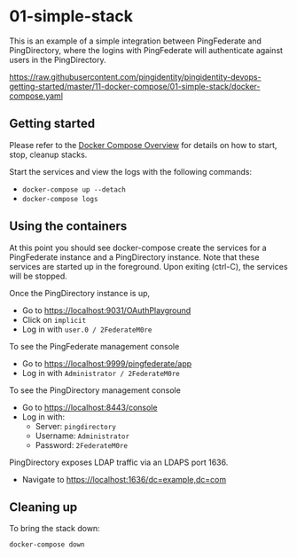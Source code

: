 # 01-simple-stack

This is an example of a simple integration between PingFederate and PingDirectory, where the logins with PingFederate will authenticate against users in the PingDirectory.

https://raw.githubusercontent.com/pingidentity/pingidentity-devops-getting-started/master/11-docker-compose/01-simple-stack/docker-compose.yaml

## Getting started

Please refer to the [Docker Compose Overview](../README.md) for details on how to start, stop, cleanup stacks.

Start the services and view the logs with the following commands:

* `docker-compose up --detach`
* `docker-compose logs`

## Using the containers

At this point you should see docker-compose create the services for a PingFederate instance and a PingDirectory instance. Note that these services are started up in the foreground. Upon exiting \(ctrl-C\), the services will be stopped.

Once the PingDirectory instance is up,

* Go to [https://localhost:9031/OAuthPlayground](https://localhost:9031/OAuthPlayground)
* Click on `implicit` 
* Log in with `user.0 / 2FederateM0re`

To see the PingFederate management console

* Go to [https://localhost:9999/pingfederate/app](https://localhost:9999/pingfederate/app)
* Log in with `Administrator / 2FederateM0re`

To see the PingDirectory management console

* Go to [https://localhost:8443/console](https://localhost:8443/console)
* Log in with:
  * Server: `pingdirectory`
  * Username: `Administrator`
  * Password: `2FederateM0re`

PingDirectory exposes LDAP traffic via an LDAPS port 1636.

* Navigate to [https://localhost:1636/dc=example,dc=com](https://localhost:1636/dc=example,dc=com)

## Cleaning up

To bring the stack down:

`docker-compose down`

